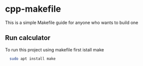 # cpp-makefile
This is a simple Makefile guide for anyone who wants to build one

## Run calculator
To run this project using makefile first istall make

```bash
  sudo apt install make
```